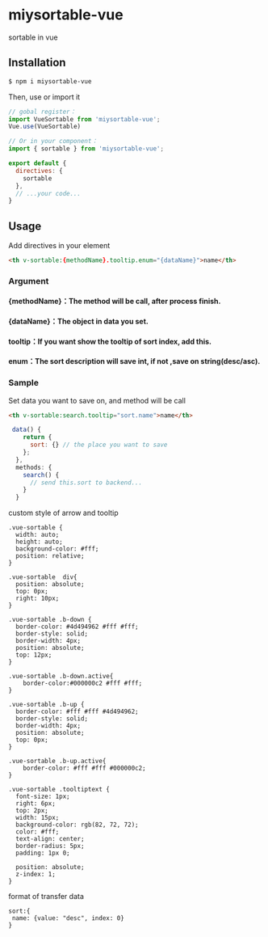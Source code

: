 # miysortable-vue
sortable in vue

## Installation

```sh
$ npm i miysortable-vue
```

Then, use or import it
```js
// gobal register：
import VueSortable from 'miysortable-vue';
Vue.use(VueSortable)

// Or in your component：
import { sortable } from 'miysortable-vue';

export default {
  directives: {
    sortable
  },
  // ...your code...
}
```

## Usage

Add directives in your element
```html
<th v-sortable:{methodName}.tooltip.enum="{dataName}">name</th>
```

### Argument

#### {methodName}：The method will be call, after process finish.
#### {dataName}：The object in data you set.
#### tooltip：If you want show the tooltip of sort index, add this.
#### enum：The sort description will save int, if not ,save on string(desc/asc).

### Sample
Set data you want to save on, and method will be call
```html
<th v-sortable:search.tooltip="sort.name">name</th>
```
```js
 data() {
    return {
      sort: {} // the place you want to save 
    };
  },
  methods: {
    search() {
      // send this.sort to backend...
    }
  }
```

custom style of arrow and tooltip
```style
.vue-sortable {
  width: auto;
  height: auto;
  background-color: #fff;
  position: relative;
}

.vue-sortable  div{
  position: absolute;
  top: 0px;
  right: 10px;
}

.vue-sortable .b-down {
  border-color: #4d494962 #fff #fff;
  border-style: solid;
  border-width: 4px;
  position: absolute;
  top: 12px;
}

.vue-sortable .b-down.active{
    border-color:#000000c2 #fff #fff;
}

.vue-sortable .b-up {
  border-color: #fff #fff #4d494962;
  border-style: solid;
  border-width: 4px;
  position: absolute;
  top: 0px;
}

.vue-sortable .b-up.active{
    border-color: #fff #fff #000000c2;
}

.vue-sortable .tooltiptext {
  font-size: 1px;
  right: 6px;
  top: 2px;
  width: 15px;
  background-color: rgb(82, 72, 72);
  color: #fff;
  text-align: center;
  border-radius: 5px;
  padding: 1px 0;

  position: absolute;
  z-index: 1;
}
```

format of transfer data
```
sort:{
 name: {value: "desc", index: 0}
}
```
